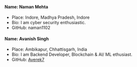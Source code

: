 #### Name: Naman Mehta

- Place: Indore, Madhya Pradesh, Indore
- Bio: I am cyber security enthusiastic.
- GitHub: naman1102

#### Name: Avanish Singh

- Place: Ambikapur, Chhattisgarh, India
- Bio: I am Backend Developer, Blockchain & AI/ ML ethusiast.
- GitHub: [Averek7](https://www.github.com/Averek7)
